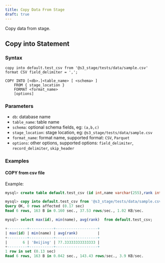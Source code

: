 ```yaml
---
title: Copy Data From Stage
draft: true
---
```


Copy data from stage.

## Copy into Statement
### Syntax

```
copy into default.test_csv from '@s3_stage/tests/data/sample.csv' format CSV field_delimiter = ',';

COPY INTO [<db>.]<table_name> [ <schema> ]
    FROM { stage_location }
    FORMAT <format_name>
    [options]
```

### Parameters

  * `db`: database name
  * `table_name`: table name
  * `schema`: optional schema fields, eg:  `(a,b,c)`
  * `stage_location`: stage location, eg:  `@s3_stage/tests/data/sample.csv`
  * `format_name`: format name, supported format:  `CSV`, `Parquet`
  * `options`: other options, supported options:  `field_delimiter`, `record_delimiter`, `skip_header`


### Examples

#### COPY from csv file

Example:
```sql
mysql> create table default.test_csv (id int,name varchar(255),rank int);

mysql> copy into default.test_csv from '@s3_stage/tests/data/sample.csv' format CSV field_delimiter = ',';
Query OK, 0 rows affected (0.17 sec)
Read 6 rows, 163 B in 0.160 sec., 37.53 rows/sec., 1.02 KB/sec.

mysql> select max(id), min(name), avg(rank)  from default.test_csv;

+---------+-----------+-------------------+
| max(id) | min(name) | avg(rank)         |
+---------+-----------+-------------------+
|       6 | 'Beijing' | 77.33333333333333 |
+---------+-----------+-------------------+
1 row in set (0.13 sec)
Read 6 rows, 163 B in 0.042 sec., 143.43 rows/sec., 3.9 KB/sec.
```
